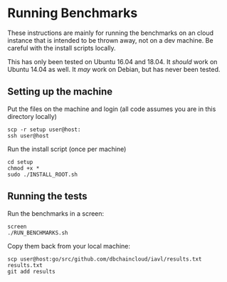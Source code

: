 # Running Benchmarks

These instructions are mainly for running the benchmarks on an cloud instance that is intended to be thrown away, not on a dev machine.  Be careful with the install scripts locally.

This has only been tested on Ubuntu 16.04 and 18.04.  It *should* work on Ubuntu 14.04 as well.  It *may* work on Debian, but has never been tested.


## Setting up the machine

Put the files on the machine and login (all code assumes you are in this directory locally)

```
scp -r setup user@host:
ssh user@host
```

Run the install script (once per machine)

```
cd setup
chmod +x *
sudo ./INSTALL_ROOT.sh
```

## Running the tests

Run the benchmarks in a screen:

```
screen
./RUN_BENCHMARKS.sh
```

Copy them back from your local machine:

```
scp user@host:go/src/github.com/dbchaincloud/iavl/results.txt results.txt
git add results
```
